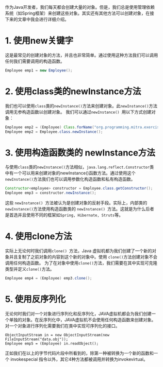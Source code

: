 作为Java开发者，我们每天都会创建大量的对象。但是，我们总是使用管理依赖系统（如Spring框架）来创建这些对象。其实还有其他方法可以创建对象，在接下来的文章中我会进行详细介绍。

# 1. 使用new关键字
这是最常见的创建对象的方法，并且也非常简单。通过使用这种方法我们可以调用任何我们需要调用的构造函数。

```java
Employee emp1 = new Employee();
```

# 2. 使用class类的newInstance方法
我们也可以使用`class`类的`newInstance()`方法来创建对象。此`newInstance()`方法调用无参构造函数以创建对象。
我们可以通过`newInstance() `用以下方式创建对象：

```java
Employee emp2 = (Employee) Class.forName("org.programming.mitra.exercises.Employee").newInstance();
Employee emp2 = Employee.class.newInstance();
```

# 3. 使用构造函数类的 newInstance方法
与使用`class`类的`newInstance()`方法相似，`java.lang.reflect.Constructor`类中有一个可以用来创建对象的newInstance()函数方法。通过使用这个`newInstance()`方法我们也可以调用参数化构造函数和私有构造函数。

```java
Constructor<employee> constructor = Employee.class.getConstructor();
Employee emp3 = constructor.newInstance();
```
这些 `newInstance() `方法被认为是创建对象的反射手段。实际上，内部类的`newInstance()`方法使用构造函数类的 `newInstance() `方法。这就是为什么后者是首选并且使用不同的框架如`Spring, Hibernate, Struts`等。

# 4. 使用clone方法
实际上无论何时我们调用`clone() `方法，Java 虚拟机都为我们创建了一个新的对象并且复制了之前对象的内容到这个新的对象中。使用 `clone()`方法创建对象不会调用任何构造函数。
为了在对象中使用`clone()`方法，我们需要在其中实现可克隆类型并定义`clone()`方法。

```java
Employee emp4 = (Employee) emp3.clone();
```

# 5. 使用反序列化
无论何时我们对一个对象进行序列化和反序列化，JAVA虚拟机都会为我们创建一个单独的对象。在反序列化中，JAVA虚拟机不会使用任何构造函数来创建对象。
对一个对象进行序列化需要我们在类中实现可序列化的接口。

```
ObjectInputStream in = new ObjectInputStream(new FileInputStream("data.obj"));
Employee emp5 = (Employee) in.readObject();
```

正如我们在以上的字节代码片段中所看到的，除第一种被转换为一个新的函数和一个 invokespecial 指令以外，其它4种方法都被调用并转换为invokevirtual。

